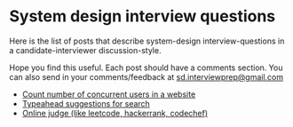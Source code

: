 # System design interview questions

Here is the list of posts that describe system-design interview-questions
in a candidate-interviewer discussion-style.

Hope you find this useful. Each post should have a comments section.
You can also send in your comments/feedback at sd.interviewprep@gmail.com

* [Count number of concurrent users in a website](http://sys-design-interview.github.io/concurrent-visitors)
* [Typeahead suggestions for search](http://sys-design-interview.github.io/typeahead-suggestion)
* [Online judge (like leetcode, hackerrank, codechef)](http://sys-design-interview.github.io/online-judge)

<!-- Global site tag (gtag.js) - Google Analytics -->
<script async src="https://www.googletagmanager.com/gtag/js?id=G-LDBDG3X3CZ"></script>
<script>
  window.dataLayer = window.dataLayer || [];
  function gtag(){dataLayer.push(arguments);}
  gtag('js', new Date());

  gtag('config', 'G-LDBDG3X3CZ');
</script>
